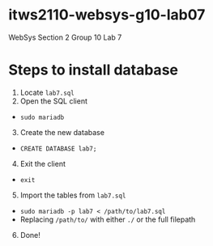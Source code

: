 # itws2110-websys-g10-lab07
WebSys Section 2 Group 10 Lab 7

# Steps to install database
1. Locate `lab7.sql`
2. Open the SQL client
  * `sudo mariadb`
3. Create the new database
  * `CREATE DATABASE lab7;`
4. Exit the client
  * `exit`
5. Import the tables from `lab7.sql`
  * `sudo mariadb -p lab7 < /path/to/lab7.sql`
  * Replacing `/path/to/` with either `./` or the full filepath
6. Done!
